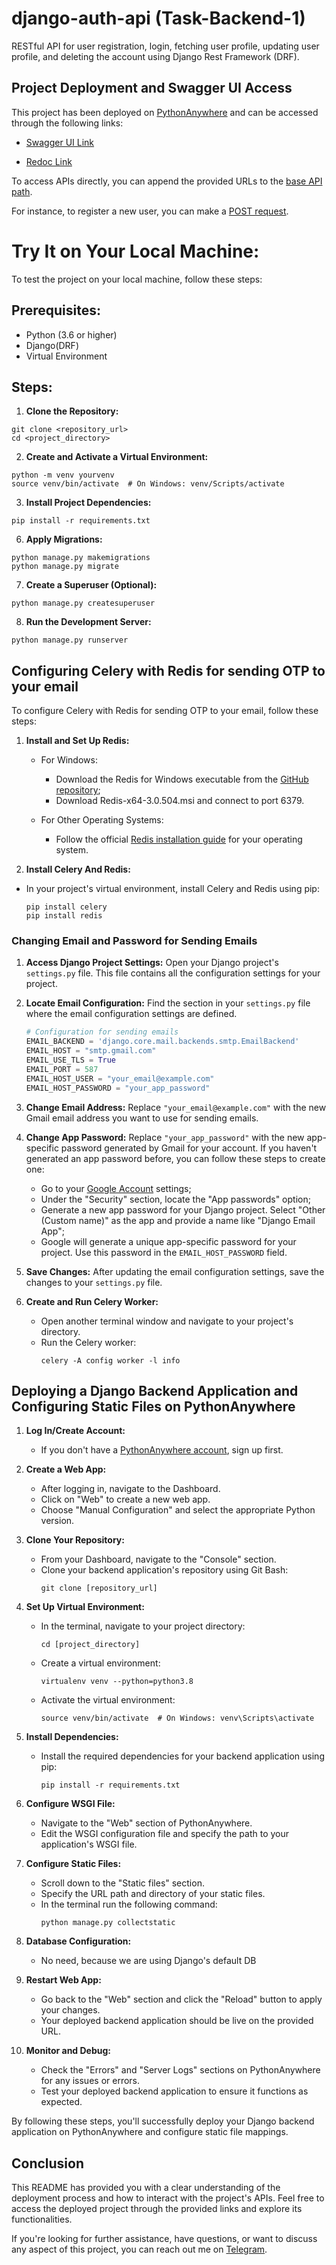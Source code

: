 # django-auth-api (Task-Backend-1)
RESTful API for user registration, login, fetching user profile, updating user profile, and deleting the account using Django Rest Framework (DRF).

## Project Deployment and Swagger UI Access

This project has been deployed on [PythonAnywhere](https://www.pythonanywhere.com/user/Abdulloev/) and can be accessed through the following links:

   - [Swagger UI Link](https://abdulloev.pythonanywhere.com/swagger/)

   - [Redoc Link](https://abdulloev.pythonanywhere.com/redoc/)

To access APIs directly, you can append the provided URLs to the [base API path](https://abdulloev.pythonanywhere.com/auth/). 

For instance, to register a new user, you can make a [POST request](https://abdulloev.pythonanywhere.com/auth/register/).


# Try It on Your Local Machine:

To test the project on your local machine, follow these steps:

## Prerequisites:

- Python (3.6 or higher)
- Django(DRF)
- Virtual Environment 

## Steps:

1. **Clone the Repository:**

```
git clone <repository_url>
cd <project_directory>
```

2. **Create and Activate a Virtual Environment:**

```
python -m venv yourvenv
source venv/bin/activate  # On Windows: venv/Scripts/activate
```

3. **Install Project Dependencies:**

```
pip install -r requirements.txt
```

6. **Apply Migrations:**

```
python manage.py makemigrations
python manage.py migrate
```

7. **Create a Superuser (Optional):**

```
python manage.py createsuperuser
```

8. **Run the Development Server:**

```
python manage.py runserver
```



## Configuring Celery with Redis for sending OTP to your email

To configure Celery with Redis for sending OTP to your email, follow these steps:

1. **Install and Set Up Redis:**

   - For Windows:
     - Download the Redis for Windows executable from the [GitHub repository](https://github.com/microsoftarchive/redis/releases);
     - Download Redis-x64-3.0.504.msi and connect to port 6379.

   - For Other Operating Systems:
     - Follow the official [Redis installation guide](https://redis.io/download) for your operating system. 
   
2. **Install Celery And Redis:**
- In your project's virtual environment, install Celery and Redis using pip:
  ```
  pip install celery
  pip install redis
  ```

### Changing Email and Password for Sending Emails

1. **Access Django Project Settings:**
   Open your Django project's `settings.py` file. This file contains all the configuration settings for your project.

2. **Locate Email Configuration:**
   Find the section in your `settings.py` file where the email configuration settings are defined. 

   ```python
   # Configuration for sending emails
   EMAIL_BACKEND = 'django.core.mail.backends.smtp.EmailBackend'
   EMAIL_HOST = "smtp.gmail.com"
   EMAIL_USE_TLS = True
   EMAIL_PORT = 587
   EMAIL_HOST_USER = "your_email@example.com"
   EMAIL_HOST_PASSWORD = "your_app_password"

3. **Change Email Address:**
   Replace `"your_email@example.com"` with the new Gmail email address you want to use for sending emails.

4. **Change App Password:**
   Replace `"your_app_password"` with the new app-specific password generated by Gmail for your account. If you haven't generated an app password before, you can follow these steps to create one:

   - Go to your [Google Account](https://myaccount.google.com/) settings;
   - Under the "Security" section, locate the "App passwords" option;
   - Generate a new app password for your Django project. Select "Other (Custom name)" as the app and provide a name like "Django Email App";
   - Google will generate a unique app-specific password for your project. Use this password in the `EMAIL_HOST_PASSWORD` field.

5. **Save Changes:**
   After updating the email configuration settings, save the changes to your `settings.py` file.


6. **Create and Run Celery Worker:**
   - Open another terminal window and navigate to your project's directory.
   - Run the Celery worker:
     ```
     celery -A config worker -l info
     ```



## Deploying a Django Backend Application and Configuring Static Files on PythonAnywhere


1. **Log In/Create Account:**
   - If you don't have a [PythonAnywhere account](https://www.pythonanywhere.com/registration/register/beginner/), sign up first.

2. **Create a Web App:**
   - After logging in, navigate to the Dashboard.
   - Click on "Web" to create a new web app.
   - Choose "Manual Configuration" and select the appropriate Python version.

3. **Clone Your Repository:**
   - From your Dashboard, navigate to the "Console" section.
   - Clone your backend application's repository using Git Bash:
     ```
     git clone [repository_url]
     ```

4. **Set Up Virtual Environment:**
   - In the terminal, navigate to your project directory:
     ```
     cd [project_directory]
     ```
   - Create a virtual environment:
     ```
     virtualenv venv --python=python3.8
     ```
   - Activate the virtual environment:
     ```
     source venv/bin/activate  # On Windows: venv\Scripts\activate
     ```

5. **Install Dependencies:**
   - Install the required dependencies for your backend application using pip:
     ```
     pip install -r requirements.txt
     ```

6. **Configure WSGI File:**
   - Navigate to the "Web" section of PythonAnywhere.
   - Edit the WSGI configuration file and specify the path to your application's WSGI file.

7. **Configure Static Files:**
   - Scroll down to the "Static files" section.
   - Specify the URL path and directory of your static files.
   - In the terminal run the following command:
     ```
     python manage.py collectstatic
     ```

8. **Database Configuration:**
   - No need, because we are using Django's default DB

9. **Restart Web App:**
   - Go back to the "Web" section and click the "Reload" button to apply your changes.
   - Your deployed backend application should be live on the provided URL.

10. **Monitor and Debug:**
    - Check the "Errors" and "Server Logs" sections on PythonAnywhere for any issues or errors.
    - Test your deployed backend application to ensure it functions as expected.

By following these steps, you'll successfully deploy your Django backend application on PythonAnywhere and configure static file mappings.

## Conclusion

This README has provided you with a clear understanding of the deployment process and how to interact with the project's APIs. Feel free to access the deployed project through the provided links and explore its functionalities.

If you're looking for further assistance, have questions, or want to discuss any aspect of this project, you can reach out me on 
[Telegram](https://t.me/tajmaxpro).
